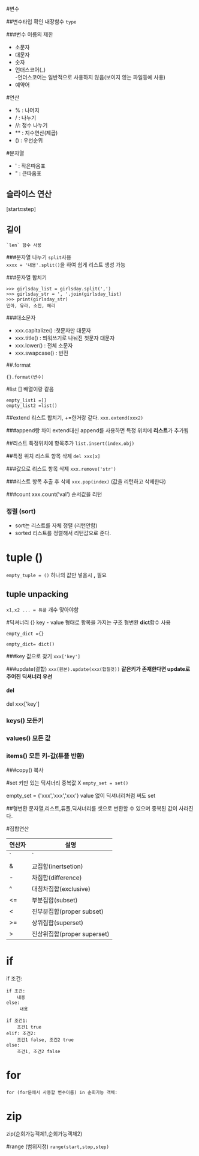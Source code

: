 #변수

##변수타입 확인
내장함수 `type`

###변수 이름의 제한

- 소문자
- 대문자
- 숫자
- 언더스코어(_)	
 -언더스코어는 일반적으로 사용하지 않음(보이지 않는 파일등에 사용)
- 예약어

#연산
- % : 나머지
- / : 나누기
- //: 정수 나누기
- ** : 지수연산(제곱)
- () : 우선순위

#문자열
- \' : 작은따옴표
- \" : 큰따옴표

## 슬라이스 연산

[start:end:step]

## 길이
	`len` 함수 사용

###문자열 나누기
`split`사용	
 `xxxx = '내용'.split()`을 하여 쉽게 리스트 생성 가능
 
###문자열 합치기
```
>>> girlsday_list = girlsday.split(',')
>>> girlsday_str = ', '.join(girlsday_list)
>>> print(girlsday_str)
민아, 유라, 소진, 혜리
```

###대소문자
- xxx.capitalize() :첫문자만 대문자
- xxx.title() : 띄워쓰기로 나눠진 첫문자 대문자
- xxx.lower() : 전체 소문자
- xxx.swapcase() : 반전

##.format

`{}.format(변수)`

#list []
배열이랑 같음

```
empty_list1 =[]
empty_list2 =list()
```

##extend
리스트 합치기, +=한거랑 같다.
`xxx.extend(xxx2)`

###append랑 차이
 extend대신 append를 사용하면 특정 위치에 **리스트**가 추가됨
 
##리스트 특정위치에 항목추가
`list.insert(index,obj)`

##특정 위치 리스트 항목 삭제
`del xxx[x]`

###값으로 리스트 항목 삭제
`xxx.remove('str')`

###리스트 항목 추출 후 삭제
`xxx.pop(index)` (값을 리턴하고 삭제한다)

###count
xxx.count('val')
순서값을 리턴

### 정렬 (sort)
- sort는 리스트를 자체 정렬 (리턴안함)
- sorted 리스트를 정렬해서 리턴값으로 준다.

# tuple ()
`empty_tuple = ()`
하나의 값만 넣을시 **,** 필요

## tuple unpacking
`x1,x2 ... = 튜플`
개수 맞아야함

#딕셔너리 {}
key - value 형태로 항목을 가지는 구조
형변환 **dict**함수 사용
```
empty_dict ={}

empty_dict= dict()
```

###key 값으로 찾기
`xxx['key']`

###update(결합)
`xxx(원본).update(xxx(합칠것))`
**같은키가 존재한다면 update로 주어진 딕셔너리 우선**

#### del
del xxx['key']

### keys() 모든키

### values() 모든 값

### items() 모든 키-값(튜플 반환)

###copy() 복사

#set
키만 있는 딕셔너리 중복값 X
`empty_set = set()`

empty_set = {'xxx','xxx','xxx'}
value 없이 딕셔너리처럼 써도 set

##형변환
문자열,리스트,튜플,딕셔너리를 셋으로 변환할 수 있으며 중복된 값이 사라진다.

#집합연산

연산자|설명
-----|----------
`|` | 합집합(union)
&|교집합(inertsetion)
-|차집합(difference)
^|대칭차집합(exclusive)
<=|부분집합(subset)
<|진부분집합(proper subset)
>=|상위집합(superset)
>|진상위집합(proper superset)

# if
if 조건:

```
if 조건:
	내용
else:
	 내용
	 
if 조건1:
	조건1 true
elif: 조건2:
	조건1 false, 조건2 true
else:
	조건1, 조건2 false
```

# for
```
for (for문에서 사용할 변수이름) in 순회가능 객체:
```

# zip
zip(순회가능객체1,순회가능객체2)

#range (범위지정)
`range(start,stop,step)`
	

